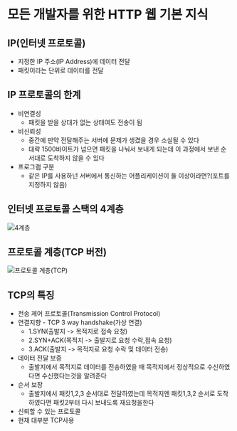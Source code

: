 # 모든 개발자를 위한 HTTP 웹 기본 지식

## IP(인터넷 프로토콜)
- 지정한 IP 주소(IP Address)에 데이터 전달
- 패킷이라는 단위로 데이터를 전달


## IP 프로토콜의 한계
- 비연결성
  - 패킷을 받을 상대가 없는 상태여도 전송이 됨
- 비신뢰성
  - 중간에 만약 전달해주는 서버에 문제가 생겼을 경우 소실될 수 있다
  - 대략 1500바이트가 넘으면 패킷을 나눠서 보내게 되는데 이 과정에서 보낸 순서대로 도착하지 않을 수 있다
- 프로그램 구분
  - 같은 IP를 사용하넌 서버에서 통신하는 어플리케이션이 둘 이상이라면?(포트를 지정하지 않음)




## 인터넷 프로토콜 스택의 4계층
![4계층](https://user-images.githubusercontent.com/52727315/166098309-ed196831-a78d-43c0-8d1d-55f27fb11058.png)


## 프로토콜 계층(TCP 버전)
![프로토콜 계층(TCP)](https://user-images.githubusercontent.com/52727315/166098352-57f66fdc-ab75-4f98-8093-445f5497bfdb.png)

## TCP의 특징
- 전송 제어 프로토콜(Transmission Control Protocol)
- 연결지향 - TCP 3 way handshake(가상 연결)
  - 1.SYN(출발지 -> 목적지로 접속 요청)
  - 2.SYN+ACK(목적지 -> 출발지로 요청 수락,접속 요청)
  - 3.ACK(출발지 -> 목적지로 요청 수락 및 데이터 전송)
- 데이터 전달 보증
  - 출발지에서 목적지로 데이터를 전송하였을 때 목적지에서 정상적으로 수신하였다면 수신했다는것을 알려준다
- 순서 보장
  - 출발지에서 패킷1,2,3 순서대로 전달하였는데 목적지엔 패킷1,3,2 순서로 도착하였다면 패킷2부터 다시 보내도록 재요청을한다
- 신뢰할 수 있는 프로토콜
- 현재 대부분 TCP사용
